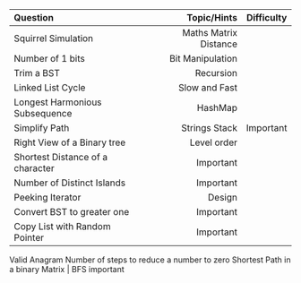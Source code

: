 Question | Topic/Hints | Difficulty
| :--- | ---: | :---:
Squirrel Simulation | Maths Matrix Distance
Number of 1 bits | Bit Manipulation
Trim a BST | Recursion
Linked List Cycle | Slow and Fast
Longest Harmonious Subsequence | HashMap
Simplify Path | Strings Stack | Important
Right View of a Binary tree | Level order
Shortest Distance of a character | Important
Number of Distinct Islands | Important
Peeking Iterator| Design 
Convert BST to greater one | Important
Copy List with Random Pointer | Important
Valid Anagram
Number of steps to reduce a number to zero
Shortest Path in a binary Matrix | BFS important
